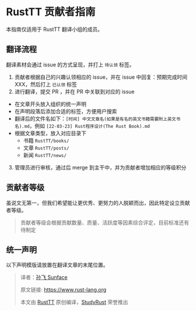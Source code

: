 # RustTT 贡献者指南

本指南仅适用于 RustTT 翻译小组的成员。

## 翻译流程

翻译素材会通过 issue 的方式呈现，并打上 `待认领` 标签。

1. 贡献者根据自己的兴趣认领相应的 issue，并在 issue 中回复：预期完成时间 XXX，然后打上 `已认领` 标签
2. 进行翻译，提交 PR ，并在 PR 中关联到对应的 issue
- 在文章开头放入组织的统一声明
- 在声明段落后添加合适的标签，方便用户搜索
- 翻译后的文件名如下：`[时间] 中文文章名(如果是有名的英文书籍需要附上英文书名).md`，例如 `[22-03-23] Rust程序设计(The Rust Book).md`
- 根据文章类型，放入对应目录下
  - 书籍 `RustTT/books/`
  - 文章 `RustTT/posts/`
  - 新闻 `RustTT/news/`
3. 管理员进行审核，通过后 merge 到主干中，并为贡献者增加相应的等级积分



## 贡献者等级

虽说文无第一，但我们希望能让更优秀、更努力的人脱颖而出，因此特定设立贡献者等级。

> 贡献者等级会根据贡献数量、质量、活跃度等因素综合评定，目前标准还有待制定

## 统一声明
以下声明模版请放置在翻译文章的末尾位置。

> 译者：[孙飞 Sunface](https://im.dev)
>
> 原文链接: https://www.rust-lang.org
>
> 本文由 [RustTT](https://rusttt.org) 原创编译，[StudyRust](https://studyrust.org) 荣誉推出
